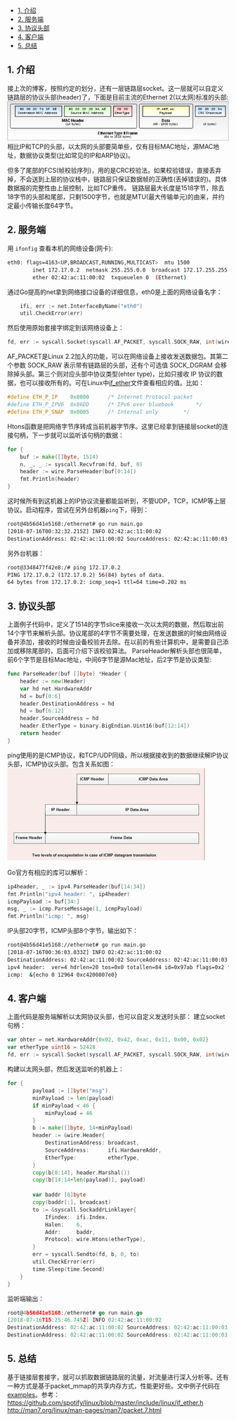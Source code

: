 
* [1\. 介绍](#1-%E4%BB%8B%E7%BB%8D)
* [2\. 服务端](#2-%E6%9C%8D%E5%8A%A1%E7%AB%AF)
* [3\. 协议头部](#3-%E5%8D%8F%E8%AE%AE%E5%A4%B4%E9%83%A8)
* [4\. 客户端](#4-%E5%AE%A2%E6%88%B7%E7%AB%AF)
* [5\. 总结](#5-%E6%80%BB%E7%BB%93)

## 1. 介绍
接上次的博客，按照约定的划分，还有一层链路层socket。这一层就可以自定义链路层的协议头部(header)了，下面是目前主流的Ethernet 2(以太网)标准的头部:
![Ethernet_Type_II_Frame_format.png](img/Ethernet_Type_II_Frame_format.png)   
相比IP和TCP的头部，以太网的头部要简单些，仅有目标MAC地址，源MAC地址，数据协议类型(比如常见的IP和ARP协议)。

但多了尾部的FCS(帧校验序列)，用的是CRC校验法。如果校验错误，直接丢弃掉，不会送到上层的协议栈中，链路层只保证数据帧的正确性(丢掉错误的)。具体数据报的完整性由上层控制，比如TCP重传。
链路层最大长度是1518字节，除去18字节的头部和尾部，只剩1500字节，也就是MTU(最大传输单元)的由来，并约定最小传输长度64字节。

## 2. 服务端
用 `ifonfig` 查看本机的网络设备(网卡):
```sh
eth0: flags=4163<UP,BROADCAST,RUNNING,MULTICAST>  mtu 1500
        inet 172.17.0.2  netmask 255.255.0.0  broadcast 172.17.255.255
        ether 02:42:ac:11:00:02  txqueuelen 0  (Ethernet)
```
通过Go提高的net拿到网络接口设备的详细信息，eth0是上面的网络设备名字：
```go
	ifi, err := net.InterfaceByName("eth0")
    util.CheckError(err)
```
然后使用原始套接字绑定到该网络设备上：
```go
fd, err := syscall.Socket(syscall.AF_PACKET, syscall.SOCK_RAW, int(wire.Htons(0x800)))
```
AF_PACKET是Linux 2.2加入的功能，可以在网络设备上接收发送数据包。其第二个参数 SOCK_RAW 表示带有链路层的头部，还有个可选值 SOCK_DGRAM 会移除掉头部。第三个则对应头部中协议类型(ehter type)，比如只接收 IP 协议的数据，也可以接收所有的。可在Linux中[if_ether](https://github.com/spotify/linux/blob/master/include/linux/if_ether.h#L42:9)文件查看相应的值。比如：
```c
#define ETH_P_IP	0x0800		/* Internet Protocol packet	
#define ETH_P_IPV6	0x86DD		/* IPv6 over bluebook		*/
#define ETH_P_SNAP	0x0005		/* Internal only		*/
```
Htons函数是把网络字节序转成当前机器字节序。这里已经拿到链接层socket的连接句柄，下一步就可以监听该句柄的数据：
```go
for {
    buf := make([]byte, 1514)
    n, _, _ := syscall.Recvfrom(fd, buf, 0)
    header := wire.ParseHeader(buf[0:14])
    fmt.Println(header)
}    
```
这时候所有到这机器上的IP协议流量都能监听到，不管UDP，TCP，ICMP等上层协议。启动程序，尝试在另外台机器`ping`下，得到：
```sh
root@4b56d41e5168:/ethernet# go run main.go
[2018-07-16T00:32:32.215Z] INFO 02:42:ac:11:00:02
DestinationAddress: 02:42:ac:11:00:02 SourceAddress: 02:42:ac:11:00:03 EtherType: ipv4
```
另外台机器：
```sh
root@3348477f42e8:/# ping 172.17.0.2
PING 172.17.0.2 (172.17.0.2) 56(84) bytes of data.
64 bytes from 172.17.0.2: icmp_seq=1 ttl=64 time=0.202 ms
```
## 3. 协议头部
上面例子代码中，定义了1514的字节slice来接收一次以太网的数据，然后取出前14个字节来解析头部。协议尾部的4字节不需要处理，在发送数据的时候由网络设备并添加，接收的时候由设备校验并去除。在以前的有些计算机中，是需要自己添加或移除尾部的，后面可介绍下该校验算法。 ParseHeader解析头部也很简单，前6个字节是目标Mac地址，中间6字节是源Mac地址，后2字节是协议类型:
```go
func ParseHeader(buf []byte) *Header {
	header := new(Header)
	var hd net.HardwareAddr
	hd = buf[0:6]
	header.DestinationAddress = hd
	hd = buf[6:12]
	header.SourceAddress = hd
	header.EtherType = binary.BigEndian.Uint16(buf[12:14])
	return header
}
```
ping使用的是ICMP协议，和TCP/UDP同级，所以根据接收到的数据继续解IP协议头部，ICMP协议头部。包含关系如图：
![ICMP-datagram-transmission.jpg](img/ICMP-datagram-transmission.jpg)   

Go官方有相应的库可以解析：
```go
ip4header, _ := ipv4.ParseHeader(buf[14:34])
fmt.Println("ipv4 header: ", ip4header)
icmpPayload := buf[34:]
msg, _ := icmp.ParseMessage(1, icmpPayload)
fmt.Println("icmp: ", msg)
```
IP头部20字节，ICMP头部8个字节，输出如下：
```sh
root@4b56d41e5168://ethernet# go run main.go
[2018-07-16T00:36:03.033Z] INFO 02:42:ac:11:00:02
DestinationAddress: 02:42:ac:11:00:02 SourceAddress: 02:42:ac:11:00:03 EtherType: ipv4
ipv4 header:  ver=4 hdrlen=20 tos=0x0 totallen=84 id=0x97ab flags=0x2 fragoff=0x0 ttl=64 proto=1 cksum=0x4ad6 src=172.17.0.3 dst=172.17.0.2
icmp:  &{echo 0 12964 0xc4200807e0}
```
## 4. 客户端
上面代码是服务端解析以太网协议头部，也可以自定义发送时头部：
建立socket句柄：
```go
var ohter = net.HardwareAddr{0x02, 0x42, 0xac, 0x11, 0x00, 0x02}
var etherType uint16 = 52428
fd, err := syscall.Socket(syscall.AF_PACKET, syscall.SOCK_RAW, int(wire.Htons(etherType)))
```
构建以太网头部，然后发送监听的机器上：
```go
for {
		payload := []byte("msg")
		minPayload := len(payload)
		if minPayload < 46 {
			minPayload = 46
		}
		b := make([]byte, 14+minPayload)
		header := &wire.Header{
			DestinationAddress: broadcast,
			SourceAddress:      ifi.HardwareAddr,
			EtherType:          etherType,
		}
		copy(b[0:14], header.Marshal())
		copy(b[14:14+len(payload)], payload)

		var baddr [8]byte
		copy(baddr[:], broadcast)
		to := &syscall.SockaddrLinklayer{
			Ifindex:  ifi.Index,
			Halen:    6,
			Addr:     baddr,
			Protocol: wire.Htons(etherType),
		}
		err = syscall.Sendto(fd, b, 0, to)
		util.CheckError(err)
		time.Sleep(time.Second)
	}
}
```
监听端输出：
```go
root@4b56d41e5168:/ethernet# go run main.go
[2018-07-16T15:25:46.745Z] INFO 02:42:ac:11:00:02
DestinationAddress: 02:42:ac:11:00:02 SourceAddress: 02:42:ac:11:00:03 EtherType: unknow52428
DestinationAddress: 02:42:ac:11:00:02 SourceAddress: 02:42:ac:11:00:03 EtherType: unknow52428
```
## 5. 总结
基于链接层套接字，就可以抓取数据链路层的流量，对流量进行深入分析等。还有一种方式是基于packet_mmap的共享内存方式，性能更好些。文中例子代码在[examples](https://github.com/mushroomsir/blog/tree/master/examples/002)。参考：
https://github.com/spotify/linux/blob/master/include/linux/if_ether.h
http://man7.org/linux/man-pages/man7/packet.7.html